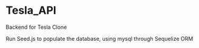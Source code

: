 # Tesla_API
Backend for Tesla Clone

Run Seed.js to populate the database, using mysql through Sequelize ORM
